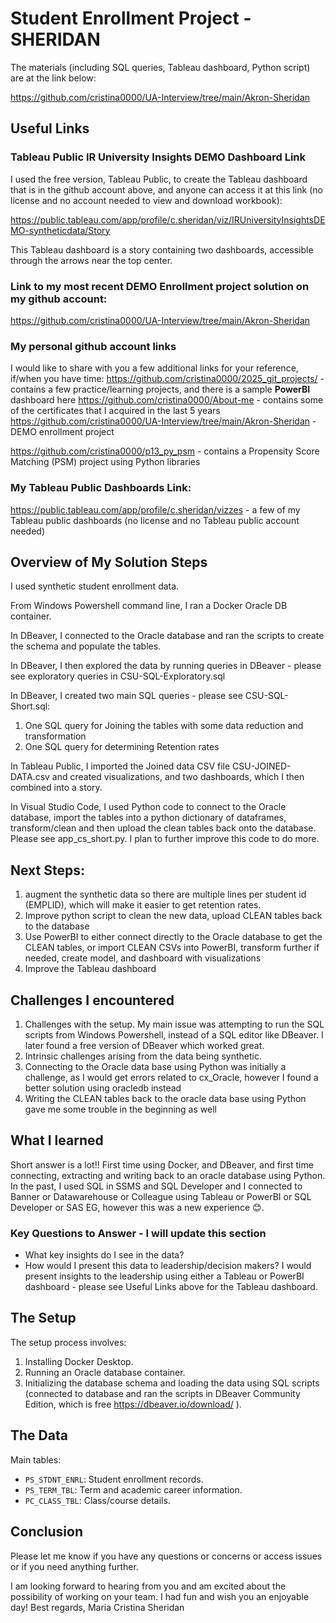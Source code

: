 # Student Enrollment Project - SHERIDAN



The materials (including SQL queries, Tableau dashboard, Python script) are at the link below:

https://github.com/cristina0000/UA-Interview/tree/main/Akron-Sheridan

## Useful Links

### Tableau Public IR University Insights DEMO Dashboard Link
I used  the free version, Tableau Public, to create the Tableau dashboard that is in the github account above, and anyone can access it at this link (no license and no account needed to view and download workbook):

https://public.tableau.com/app/profile/c.sheridan/viz/IRUniversityInsightsDEMO-syntheticdata/Story

This Tableau dashboard is a story containing two dashboards, accessible through the arrows near the top center.

### Link to my most recent DEMO Enrollment project solution on my github account:

https://github.com/cristina0000/UA-Interview/tree/main/Akron-Sheridan

### My personal github account links
I would like to share with you a few additional links for your reference, if/when you have time:
https://github.com/cristina0000/2025_git_projects/ - contains a few practice/learning projects, and there is a sample **PowerBI** dashboard here
https://github.com/cristina0000/About-me - contains some of the certificates that I acquired in the last 5 years
https://github.com/cristina0000/UA-Interview/tree/main/Akron-Sheridan - DEMO enrollment project

https://github.com/cristina0000/p13_py_psm - contains a Propensity Score Matching (PSM) project using Python libraries

### My Tableau Public Dashboards Link:

https://public.tableau.com/app/profile/c.sheridan/vizzes - a few of my Tableau public dashboards (no license and no Tableau public account needed)

## Overview of My Solution Steps

I used synthetic student enrollment data. 

From Windows Powershell command line, I ran a Docker Oracle DB container.

In DBeaver, I connected to the Oracle database and ran the scripts to create the schema and populate the tables.

In DBeaver, I then explored the data by running queries in DBeaver - please see exploratory queries in CSU-SQL-Exploratory.sql

In DBeaver, I created two main SQL queries - please see CSU-SQL-Short.sql:
1.  One SQL query for Joining the tables with some data reduction and transformation
2.  One SQL query for determining Retention rates

In Tableau Public, I imported the Joined data CSV file CSU-JOINED-DATA.csv and created visualizations, and two dashboards, which I then combined into a story.

In Visual Studio Code, I used Python code to connect to the Oracle database, import the tables into a python dictionary of dataframes, transform/clean and then upload the clean tables back onto the database. Please see app_cs_short.py. I plan to further improve this code to do more.

## Next Steps: 
1.  augment the synthetic data so there are multiple lines per student id (EMPLID), which will make it easier to get retention rates.
2.  Improve python script to clean the new data, upload CLEAN tables back to the database
3.  Use PowerBI to either connect directly to the Oracle database to get the CLEAN tables, or import CLEAN CSVs into PowerBI, transform further if needed, create model, and dashboard with visualizations
4.  Improve the Tableau dashboard

## Challenges I encountered
1.  Challenges with the setup. My main issue was attempting to run the SQL scripts from Windows Powershell, instead of a SQL editor like DBeaver. 
    I later found a free version of DBeaver which worked great.
2.  Intrinsic challenges arising from the data being synthetic.
3.  Connecting to the Oracle data base using Python was initially a challenge, as I would get errors related to cx_Oracle, however I found a better solution using oracledb instead
4.  Writing the CLEAN tables back to the oracle data base using Python gave me some trouble in the beginning as well

## What I learned
Short answer is a lot!! First time using Docker, and DBeaver, and first time connecting, extracting and writing back to an oracle database using Python.
In the past, I used SQL in SSMS and SQL Developer and I connected to Banner or Datawarehouse or Colleague using Tableau or PowerBI or SQL Developer or SAS EG, however this was a new experience 😊.  

### Key Questions to Answer - I will update this section

*   What key insights do I see in the data?
*   How would I present this data to leadership/decision makers?
I would present insights to the leadership using either a Tableau or PowerBI dashboard - please see Useful Links above for the Tableau dashboard.

## The Setup

The setup process involves:
1.  Installing Docker Desktop.
2.  Running an Oracle database container.
3.  Initializing the database schema and loading the data using SQL scripts (connected to database and ran the scripts in DBeaver Community Edition, which is free https://dbeaver.io/download/ ).


## The Data
Main tables:
*   `PS_STDNT_ENRL`: Student enrollment records.
*   `PS_TERM_TBL`: Term and academic career information.
*   `PC_CLASS_TBL`: Class/course details.

## Conclusion

Please let me know if you have any questions or concerns or access issues or if you need anything further.

I am looking forward to hearing from you and am excited about the possibility of working on your team. I had fun and wish you an enjoyable day!
Best regards,
Maria Cristina Sheridan
